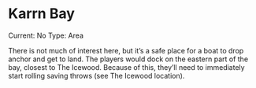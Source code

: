 # Karrn Bay

Current: No
Type: Area

There is not much of interest here, but it’s a safe place for a boat to drop anchor and get to land. The players would dock on the eastern part of the bay, closest to The Icewood. Because of this, they’ll need to immediately start rolling saving throws (see The Icewood location).